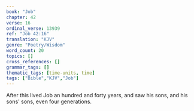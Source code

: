 ```yaml
---
book: "Job"
chapter: 42
verse: 16
ordinal_verse: 13939
ref: "Job 42:16"
translation: "KJV"
genre: "Poetry/Wisdom"
word_count: 20
topics: []
cross_references: []
grammar_tags: []
thematic_tags: [time-units, time]
tags: ["Bible","KJV","Job"]
---
```

After this lived Job an hundred and forty years, and saw his sons, and his sons' sons, even four generations.
